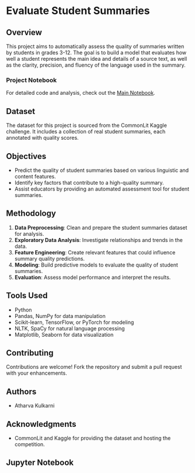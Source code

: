 

#  Evaluate Student Summaries

## Overview
This project aims to automatically assess the quality of summaries written by students in grades 3-12. The goal is to build a model that evaluates how well a student represents the main idea and details of a source text, as well as the clarity, precision, and fluency of the language used in the summary.

### Project Notebook

For detailed code and analysis, check out the [Main Notebook](main.ipynb).

## Dataset
The dataset for this project is sourced from the CommonLit Kaggle challenge. It includes a collection of real student summaries, each annotated with quality scores.

## Objectives
- Predict the quality of student summaries based on various linguistic and content features.
- Identify key factors that contribute to a high-quality summary.
- Assist educators by providing an automated assessment tool for student summaries.

## Methodology
1. **Data Preprocessing**: Clean and prepare the student summaries dataset for analysis.
2. **Exploratory Data Analysis**: Investigate relationships and trends in the data.
3. **Feature Engineering**: Create relevant features that could influence summary quality predictions.
4. **Modeling**: Build predictive models to evaluate the quality of student summaries.
5. **Evaluation**: Assess model performance and interpret the results.

## Tools Used
- Python
- Pandas, NumPy for data manipulation
- Scikit-learn, TensorFlow, or PyTorch for modeling
- NLTK, SpaCy for natural language processing
- Matplotlib, Seaborn for data visualization


## Contributing
Contributions are welcome! Fork the repository and submit a pull request with your enhancements.

## Authors
- Atharva Kulkarni

## Acknowledgments
- CommonLit and Kaggle for providing the dataset and hosting the competition.


## Jupyter Notebook

<div id="notebook-content"></div>

<script>
  fetch('main.html')
    .then(response => response.text())
    .then(data => {
      document.getElementById('notebook-content').innerHTML = data;
    });
</script>